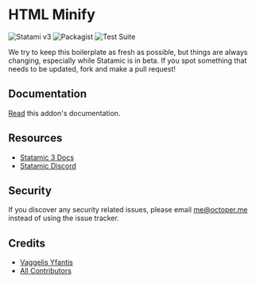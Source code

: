 # HTML Minify

![Statami v3](https://img.shields.io/badge/Statamic-3.0+-FF269E)
![Packagist](https://img.shields.io/packagist/v/octoper/statamic-html-minify)
![Test Suite](https://github.com/octoper/statamic-html-minify/workflows/Test%20Suite/badge.svg)

We try to keep this boilerplate as fresh as possible, but things are always changing, especially while Statamic is in beta. If you spot something that needs to be updated, fork and make a pull request!

## Documentation
[Read](./DOCUMENTATION.md) this addon's documentation.

## Resources
* [Statamic 3 Docs](https://statamic.dev)
* [Statamic Discord](https://statamic.com/discord)

## Security

If you discover any security related issues, please email me@octoper.me instead of using the issue tracker.

## Credits

- [Vaggelis Yfantis](https://github.com/octoper)
- [All Contributors](../../contributors)

